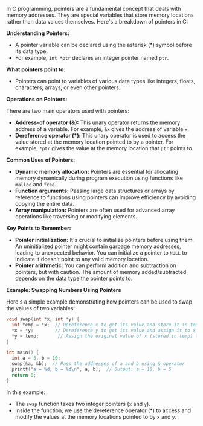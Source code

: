 In C programming, pointers are a fundamental concept that deals with memory addresses. They are special variables that store memory locations rather than data values themselves. Here's a breakdown of pointers in C:

**Understanding Pointers:**

* A pointer variable can be declared using the asterisk (*) symbol before its data type.
* For example, `int *ptr` declares an integer pointer named `ptr`.

**What pointers point to:**

* Pointers can point to variables of various data types like integers, floats, characters, arrays, or even other pointers.

**Operations on Pointers:**

There are two main operators used with pointers:

  * **Address-of operator (&):**  This unary operator returns the memory address of a variable.  For example, `&x` gives the address of variable `x`.
  * **Dereference operator (*):**  This unary operator is used to access the value stored at the memory location pointed to by a pointer.  For example, `*ptr` gives the value at the memory location that `ptr` points to.

**Common Uses of Pointers:**

* **Dynamic memory allocation:** Pointers are essential for allocating memory dynamically during program execution using functions like `malloc` and `free`.
* **Function arguments:** Passing large data structures or arrays by reference to functions using pointers can improve efficiency by avoiding copying the entire data.
* **Array manipulation:** Pointers are often used for advanced array operations like traversing or modifying elements.

**Key Points to Remember:**

* **Pointer initialization:**  It's crucial to initialize pointers before using them. An uninitialized pointer might contain garbage memory addresses, leading to unexpected behavior. You can initialize a pointer to `NULL` to indicate it doesn't point to any valid memory location.
* **Pointer arithmetic:**  You can perform addition and subtraction on pointers, but with caution. The amount of memory added/subtracted depends on the data type the pointer points to.

**Example: Swapping Numbers Using Pointers**

Here's a simple example demonstrating how pointers can be used to swap the values of two variables:

```c
void swap(int *x, int *y) {
  int temp = *x;  // Dereference x to get its value and store it in temp
  *x = *y;        // Dereference y to get its value and assign it to x
  *y = temp;       // Assign the original value of x (stored in temp) to y
}

int main() {
  int a = 5, b = 10;
  swap(&a, &b);  // Pass the addresses of a and b using & operator
  printf("a = %d, b = %d\n", a, b);  // Output: a = 10, b = 5
  return 0;
}
```

In this example:

* The `swap` function takes two integer pointers (`x` and `y`).
* Inside the function, we use the dereference operator (*) to access and modify the values at the memory locations pointed to by `x` and `y`.
